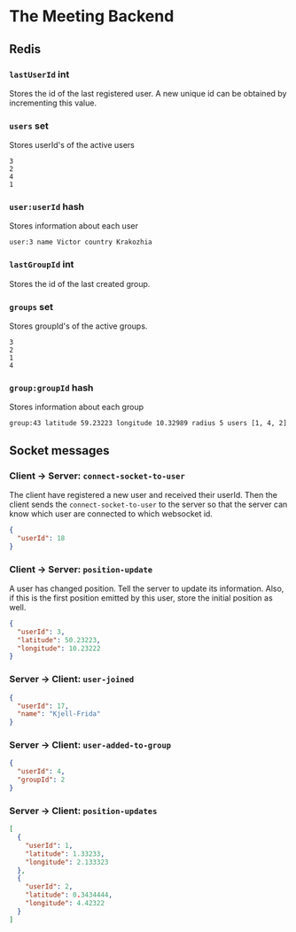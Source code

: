 # The Meeting Backend

## Redis

### `lastUserId` int
Stores the id of the last registered user. A new unique id can be obtained by incrementing this value.

### `users` set
Stores userId's of the active users
```
3
2
4
1
```

### `user:userId` hash
Stores information about each user
```
user:3 name Victor country Krakozhia
```

### `lastGroupId` int
Stores the id of the last created group.

### `groups` set
Stores groupId's of the active groups.
```
3
2
1
4
```

### `group:groupId` hash
Stores information about each group
```
group:43 latitude 59.23223 longitude 10.32989 radius 5 users [1, 4, 2]
```

## Socket messages

### Client -> Server: `connect-socket-to-user`
The client have registered a new user and received their userId. Then the client sends the `connect-socket-to-user` to the server so that the server can know which user are connected to which websocket id.
```json
{
  "userId": 18
}
```

### Client -> Server: `position-update`
A user has changed position. Tell the server to update its information. Also, if this is the first position emitted by this user, store the initial position as well.
```json
{
  "userId": 3,
  "latitude": 50.23223,
  "longitude": 10.23222
}
```

### Server -> Client: `user-joined`
```json
{
  "userId": 17,
  "name": "Kjell-Frida"
}
```

### Server -> Client: `user-added-to-group`
```json
{
  "userId": 4,
  "groupId": 2
}
```


### Server -> Client: `position-updates`
```json
[
  {
    "userId": 1,
    "latitude": 1.33233,
    "longitude": 2.133323
  },
  {
    "userId": 2,
    "latitude": 0.3434444,
    "longitude": 4.42322
  }
]
```
